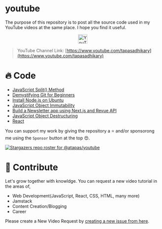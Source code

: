 # youtube
The purpose of this repository is to post all the source code used in my YouTube videos at the same place. I hope you find it useful.

<p align=center>
  <img alt="YouTube Channel Subscribers" height="30px" src="https://img.shields.io/youtube/channel/subscribers/UCaYr5yxgOyk599Mnb3TGh-g?label=Subscribers&style=social">
</p>

> YouTube Channel Link: [https://www.youtube.com/tapasadhikary](https://www.youtube.com/tapasadhikary)


# 🔥 Code
- [JavaScript Split() Method](https://github.com/atapas/youtube/tree/main/code-with-tapas/js-split)
- [Demystifying Git for Beginners](https://github.com/atapas/youtube/tree/main/code-with-tapas/git-for-beginners)
- [Install Node.js on Ubuntu](https://github.com/atapas/youtube/tree/main/code-with-tapas/install-nodejs-ubuntu)
- [JavaScript Object Immutability](https://github.com/atapas/youtube/tree/main/code-with-tapas/object-immutability)
- [Build a Newsletter app using Next.js and Revue API](https://github.com/atapas/youtube/tree/main/next-js-build-with/newsletter-nextjs-revue)
- [JavaScript Object Destructuring](https://github.com/atapas/youtube/tree/main/code-with-tapas/object-destructuring)
- [React](https://github.com/atapas/youtube/tree/main/react)

You can support my work by giving the repository a ⭐ and/or sponsorong me using the `Sponsor` button at the top 😍.

[![Stargazers repo roster for @atapas/youtube](https://reporoster.com/stars/atapas/youtube)](https://github.com/atapas/youtube/stargazers)  
  
 
# 👋 Contribute
Let's grow together with knowldge. You can request a new video tutorial in the areas of,

- Web Development(JavaScript, React, CSS, HTML, many more)
- Jamstack
- Content Creation/Blogging
- Career

Please create a New Video Request by [creating a new issue from here](https://github.com/atapas/youtube/issues/new/choose).
